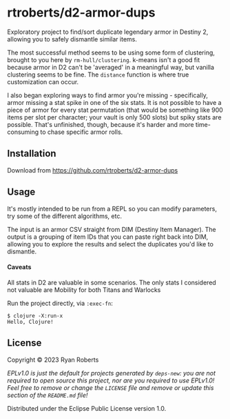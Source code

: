 # rtroberts/d2-armor-dups

Exploratory project to find/sort duplicate legendary armor in Destiny 2, allowing you to safely dismantle similar items.

The most successful method seems to be using some form of clustering, brought to you here by `rm-hull/clustering`. k-means isn't a good fit because armor in D2 can't be 'averaged' in a meaningful way, but vanilla clustering seems to be fine. The `distance` function is where true customization can occur.


I also began exploring ways to find armor you're missing - specifically, armor missing a stat spike in one of the six stats. It is not possible to have a piece of armor for every stat permutation (that would be something like 900 items per slot per character; your vault is only 500 slots) but spiky stats are possible. That's unfinished, though, because it's harder and more time-consuming to chase specific armor rolls.

## Installation

Download from https://github.com/rtroberts/d2-armor-dups

## Usage

It's mostly intended to be run from a REPL so you can modify parameters, try some of the different algorithms, etc.

The input is an armor CSV straight from DIM (Destiny Item Manager). The output is a grouping of item IDs that you can paste right back into DIM, allowing you to explore the results and select the duplicates you'd like to dismantle.


#### Caveats

All stats in D2 are valuable in some scenarios. The only stats I considered not valuable are Mobility for both Titans and Warlocks


Run the project directly, via `:exec-fn`:

    $ clojure -X:run-x
    Hello, Clojure!

## License

Copyright © 2023 Ryan Roberts

_EPLv1.0 is just the default for projects generated by `deps-new`: you are not_
_required to open source this project, nor are you required to use EPLv1.0!_
_Feel free to remove or change the `LICENSE` file and remove or update this_
_section of the `README.md` file!_

Distributed under the Eclipse Public License version 1.0.
